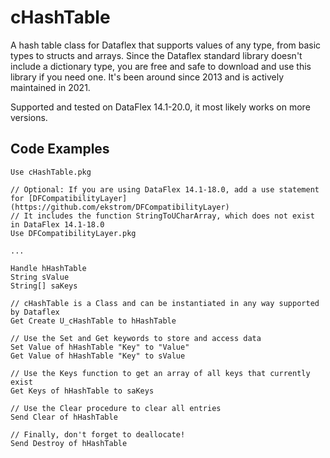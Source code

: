 # cHashTable

A hash table class for Dataflex that supports values of any type, from basic types to structs and arrays. Since the Dataflex standard library doesn't include a dictionary type, you are free and safe to download and use this library if you need one. It's been around since 2013 and is actively maintained in 2021.

Supported and tested on DataFlex 14.1-20.0, it most likely works on more versions.

## Code Examples

```dataflex
Use cHashTable.pkg

// Optional: If you are using DataFlex 14.1-18.0, add a use statement for [DFCompatibilityLayer](https://github.com/ekstrom/DFCompatibilityLayer)
// It includes the function StringToUCharArray, which does not exist in DataFlex 14.1-18.0
Use DFCompatibilityLayer.pkg

...

Handle hHashTable
String sValue
String[] saKeys

// cHashTable is a Class and can be instantiated in any way supported by Dataflex
Get Create U_cHashTable to hHashTable

// Use the Set and Get keywords to store and access data
Set Value of hHashTable "Key" to "Value"
Get Value of hHashTable "Key" to sValue

// Use the Keys function to get an array of all keys that currently exist
Get Keys of hHashTable to saKeys

// Use the Clear procedure to clear all entries
Send Clear of hHashTable

// Finally, don't forget to deallocate!
Send Destroy of hHashTable
```

